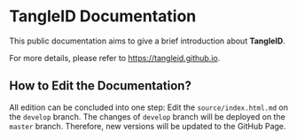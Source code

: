 # TangleID Documentation

This public documentation aims to give a brief introduction about **TangleID**.

For more details, please refer to https://tangleid.github.io.

## How to Edit the Documentation? 

All edition can be concluded into one step: Edit the `source/index.html.md` on the `develop` branch.
The changes of `develop` branch will be deployed on the `master` branch. Therefore, new versions will be updated to the GitHub Page.